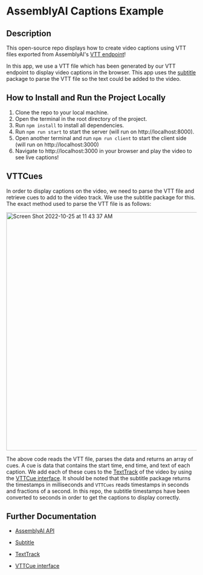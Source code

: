 # AssemblyAI Captions Example

## Description

This open-source repo displays how to create video captions using VTT files exported from AssemblyAI's [VTT endpoint](https://www.assemblyai.com/docs/core-transcription#export-srt-or-vtt-caption-files)!

In this app, we use a VTT file which has been generated by our VTT endpoint to display video captions in the browser. This app uses the [subtitle](https://www.npmjs.com/package/subtitle) package to parse the VTT file so the text could be added to the video.

## How to Install and Run the Project Locally

1. Clone the repo to your local machine.
2. Open the terminal in the root directory of the project.
3. Run `npm install` to install all dependencies.
4. Run `npm run start` to start the server (will run on http://localhost:8000).
5. Open another terminal and run `npm run client` to start the client side (will run on http://localhost:3000)
6. Navigate to http://localhost:3000 in your browser and play the video to see live captions!

## VTTCues
In order to display captions on the video, we need to parse the VTT file and retrieve cues to add to the video track. We use the subtitle package for this. The exact method used to parse the VTT file is as follows:

<img width="631" alt="Screen Shot 2022-10-25 at 11 43 37 AM" src="https://user-images.githubusercontent.com/77217156/197821012-61b59ffd-90a2-4c71-9dcb-172faf920b26.png">

The above code reads the VTT file, parses the data and returns an array of cues. A cue is data that contains the start time, end time, and text of each caption. We add each of these cues to the [TextTrack](https://developer.mozilla.org/en-US/docs/Web/API/TextTrack) of the video by using the [VTTCue interface](https://developer.mozilla.org/en-US/docs/Web/API/VTTCue). It should be noted that the subtitle package returns the timestamps in milliseconds and `VTTCues` reads timestamps in seconds and fractions of a second. In this repo, the subtitle timestamps have been converted to seconds in order to get the captions to display correctly.



## Further Documentation

- [AssemblyAI API](https://www.assemblyai.com/docs/core-transcription#export-srt-or-vtt-caption-files)

* [Subtitle](https://www.npmjs.com/package/subtitle)

* [TextTrack](https://developer.mozilla.org/en-US/docs/Web/API/TextTrack) 

* [VTTCue interface](https://developer.mozilla.org/en-US/docs/Web/API/VTTCue)
